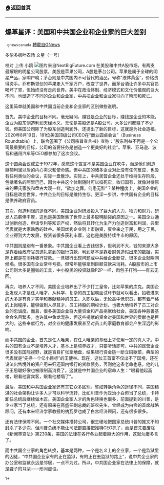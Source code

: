 ###  [:house:返回首頁](https://github.com/ourhimalayas/txt)
---

## 爆革星评：美国和中共国企业和企业家的巨大差别
` gnewscanada` [轉載自GNews](https://gnews.org/zh-hans/611441/)

多伦多枫叶农场 文星（一号）

校对 上传 小鸥
![]()![](https://gnews-media-offload.s3.amazonaws.com/wp-content/uploads/2020/12/02173827/B.jpg)图片来自NextBigFuture.com
在美股和中共A股市场，有两支最耀眼的明星公司股票，美股是苹果公司，A股是茅台公司。苹果是属于全球的明星产品，家喻户晓；茅台则是中共国内不可替代的酒品，号称“液体黄金”，价格贵得烫手。乔布斯领创的苹果走入千家万户，改变了世界，而茅台酒让许多中共官员喝坏了胃，但始终没有走向世界。美中在政治体制、经济模式和文化价值观的巨大不同，也塑造了不同的企业和企业家，中共把企业和企业家引向了畸形和死亡。

这里简单就美国和中共国当前企业和企业家的区别做些说明。

首先，美中企业的目标不同。毫无疑问，赚钱是企业的目标，赚钱是企业的本能，企业为股东创造利润天经地义，无论是美股还是A股公司，大多公司都赚了不少钱。但美国公司除了为股东创造利润外，还提出了新的目标，这就是为社会造福。2020年8月19日，181位美国顶级公司CEO在“商业圆桌会议”（Business Roundtable）上，联合签署了《公司宗旨宣言书》宣称：”股东利益不再是一个公司最重要的目标，公司的首要任务是创造一个更美好的社会”。苹果、亚马逊、波音和通用汽车等CEO都参加了这次会议。

这个圆桌会议成立于1972年，感觉这个宣言不是美国企业在吹牛，而是他们创造巨额利润以后的内心需求和使命感。但中共国的诸多企业对此没有任何反应，也没有任何类似的会议，实际一盘散沙。实际上，中共民营企业还处于维持生存阶段，包括著名的阿里巴巴，因为中共这个体制随时可以掐死它，收归国有，就像对待原来的荣氏家族和盘古大观一样，“欲加之罪，何患无辞”？某种程度上，美国企业的目标是改变世界，中共企业的目标是维持生存。更深一步讲，中共国有企业的目标是供养政府官员。

其次，创造利润的途径不同。美国企业对研发投入了巨大的人力、物力和财力，研发人员薪俸丰厚，这也是美国聚集了世界上最多聪明脑袋的原因之一。美国企业通过创新创造、申请专利等知识产权，然后将其转化为生产力创造财富和利润，典型代表就是大家熟悉的硅谷。美国优秀企业则上市融资，资金来之于民，用之于民，企业得到大力发展，投资者很多获利丰厚，这也是美股持续牛市的原因。

中共国则是别有一番景象。中共国企业看上去钱很多，但利润不大，钱的来源大多是靠着给政府官员送礼拿到的银行贷款，利润基本是靠着财务造假出来的数据，实际上都是在消耗银行贷款。一旦银行出现问题或中共给企业断贷，很多企业就瞬间倾塌。很多国有企业常年亏损，但常年能够拿到巨额贷款来消耗。A股股市的上市公司则大多是圈钱的工具，中小股民的投资就像P2P一样，肉包子打狗——有去无回。

再次，培养人才不同。美国企业培养出了不少打工皇帝，比如苹果的库克。美国企业发现人才是任人唯才，从科学、复杂的员工招聘面试环节就可以看出，招收进来的大多是有真才实学和奉献精神的员工。入职以后，无论高中低职员，都有着严格的上岗程序，能够做到人尽其才。员工持股的期权计划，也极大地培养了员工对企业的忠诚度。而且，很多美国企业将大量资金和产品捐献给社会，美国各种慈善基金会名目繁多，也许其中鱼龙混杂，但这些捐献的资金对美国和世界的贡献也是巨大的。这些奉献行为，对企业的健康发展甚至对员工的家庭教育都会产生深远的影响。

而中共国的企业，首先是任人唯亲，在任人唯亲的基础上才使用一定的真人才。中共的国有企业不是培养人才，基本上是培养奴才，只要听话即可。中共的民营企业很多没有国际视野，就是盲目扩张拿地盘，结果银行资金链一断立码歇菜，典型的代表就是“先挣一个亿小目标”的王健林。现在，这位王首富不仅出不了国境，还在设法出售境外的资产用来归还国内银行的贷款债务，否则他这条老命也悬，他的儿子王思聪好像也被限制高消费了。这就是中共国企业的宿命人生：“眼看他起高楼，眼看他宴宾客，眼看他楼塌了”。

最后，美国和中共国企业家还有其它众多区别。譬如转换角色的途径不同，美国精湛的社会架构让许多人才可以科学流转，比如川普作为政治小白但当了总统，卡特卸任总统后继续做木匠。美国企业家人才的角色转换也很多，前面提到的川普，是企业家当了总统，还有原来在高盛任副总裁的班农先生，曾经成为白宫的首席战略顾问，还有本来经济学家教授的纳瓦罗也成了白宫经济顾问，还有很多很多。

还有法律保障不同。一个社交媒体推特公司，很生硬地把国家总统川普的推文不知封杀了多少次，但川普总统不能让司法部直接把推特CEO抓了，而是首先要废除《新闻审查法》第230条，美国的法律在各行各业起着巨大的作用，这就勿庸多言了。

而中共国企业家的角色转换，基本是两种，一个是名义上的企业家，一个是监狱里的囚徒，“中共国企业家有的正在监狱，有的正在去监狱的路上”，说中共企业家的办公室和监狱永远是邻居，一点不为过。所以，中共国企业家在法律上的保障，就是聋子的耳朵——形同虚设。

1+
